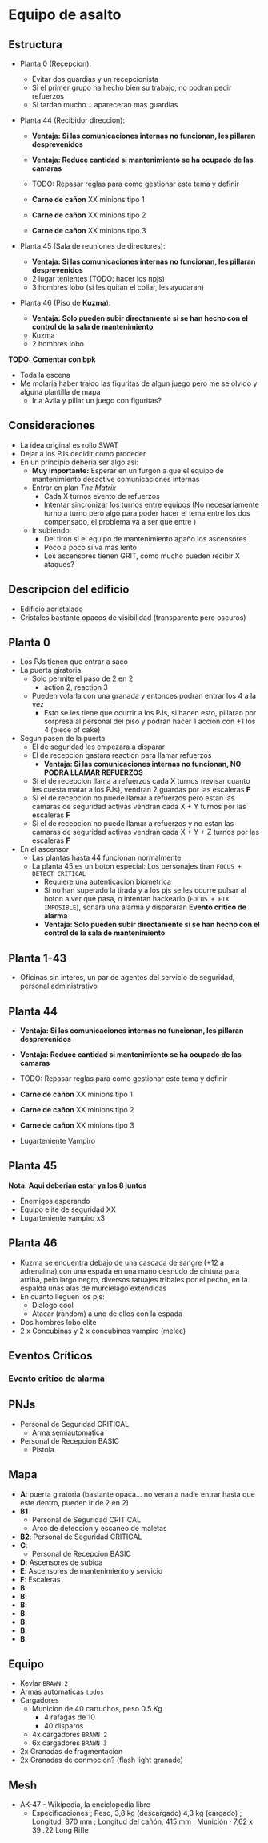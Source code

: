 # Equipo de asalto

## Estructura

* Planta 0 (Recepcion):
    * Evitar dos guardias y un recepcionista
    * Si el primer grupo ha hecho bien su trabajo, no podran pedir refuerzos
    * Si tardan mucho... apareceran mas guardias

* Planta 44 (Recibidor direccion):
    * **Ventaja: Si las comunicaciones internas no funcionan, les pillaran desprevenidos**
    * **Ventaja: Reduce cantidad si mantenimiento se ha ocupado de las camaras**
    * TODO: Repasar reglas para como gestionar este tema y definir

    * **Carne de cañon** XX minions tipo 1
    * **Carne de cañon** XX minions tipo 2
    * **Carne de cañon** XX minions tipo 3

* Planta 45 (Sala de reuniones de directores):
    * **Ventaja: Si las comunicaciones internas no funcionan, les pillaran desprevenidos**
    * 2 lugar tenientes (TODO: hacer los npjs)
    * 3 hombres lobo (si les quitan el collar, les ayudaran)

* Planta 46 (Piso de **Kuzma**):
    * **Ventaja: Solo pueden subir directamente si se han hecho con el control de la sala de mantenimiento**
    * Kuzma
    * 2 hombres lobo

**TODO: Comentar con bpk**

* Toda la escena
* Me molaria haber traido las figuritas de algun juego pero me se olvido y alguna plantilla de mapa
    * Ir a Avila y pillar un juego con figuritas?

## Consideraciones

* La idea original es rollo SWAT
* Dejar a los PJs decidir como proceder
* En un principio deberia ser algo asi:
    * **Muy importante:** Esperar en un furgon a que el equipo de mantenimiento desactive comunicaciones internas
    * Entrar en plan *The Matrix*
        * Cada X turnos evento de refuerzos
        * Intentar sincronizar los turnos entre equipos (No necesariamente turno a turno pero algo para poder hacer el tema entre los dos compensado, el problema va a ser que entre )
    * Ir subiendo:
        * Del tiron si el equipo de mantenimiento apaño los ascensores
        * Poco a poco si va mas lento
        * Los ascensores tienen GRIT, como mucho pueden recibir X ataques?

## Descripcion del edificio

* Edificio acristalado
* Cristales bastante opacos de visibilidad (transparente pero oscuros)

## Planta 0

* Los PJs tienen que entrar a saco
* La puerta giratoria 
    * Solo permite el paso de 2 en 2
        * action 2, reaction 3
    * Pueden volarla con una granada y entonces podran entrar los 4 a la vez
        * Esto se les tiene que ocurrir a los PJs, si hacen esto, pillaran por sorpresa al personal del piso y podran hacer 1 accion con +1 los 4 (piece of cake)
* Segun pasen de la puerta
    * El de seguridad les empezara a disparar
    * El de recepcion gastara reaction para llamar refuerzos
        * **Ventaja: Si las comunicaciones internas no funcionan, NO PODRA LLAMAR REFUERZOS**
    * Si el de recepcion llama a refuerzos cada X turnos (revisar cuanto les cuesta matar a los PJs), vendran 2 guardas por las escaleras **F**
    * Si el de recepcion no puede llamar a refuerzos pero estan las camaras de seguridad activas vendran cada X + Y turnos por las escaleras **F**
    * Si el de recepcion no puede llamar a refuerzos y no estan las camaras de seguridad activas vendran cada X + Y + Z turnos por las escaleras **F**
* En el ascensor
    * Las plantas hasta 44 funcionan normalmente
    * La planta 45 es un boton especial: Los personajes tiran `FOCUS + DETECT CRITICAL`
        * Requiere una autenticacion biometrica
        * Si no han superado la tirada y a los pjs se les ocurre pulsar al boton a ver que pasa, o intentan hackearlo (`FOCUS + FIX IMPOSIBLE`), sonara una alarma y dispararan **Evento critico de alarma**
        * **Ventaja: Solo pueden subir directamente si se han hecho con el control de la sala de mantenimiento**

## Planta 1-43

* Oficinas sin interes, un par de agentes del servicio de seguridad, personal administrativo

## Planta 44

* **Ventaja: Si las comunicaciones internas no funcionan, les pillaran desprevenidos**
* **Ventaja: Reduce cantidad si mantenimiento se ha ocupado de las camaras**
* TODO: Repasar reglas para como gestionar este tema y definir

* **Carne de cañon** XX minions tipo 1
* **Carne de cañon** XX minions tipo 2
* **Carne de cañon** XX minions tipo 3
* Lugarteniente Vampiro

## Planta 45

**Nota: Aqui deberian estar ya los 8 juntos**

* Enemigos esperando
* Equipo elite de seguridad XX
* Lugarteniente vampiro x3

## Planta 46

* Kuzma se encuentra debajo de una cascada de sangre (+12 a adrenalina) con una espada en una mano desnudo de cintura para arriba, pelo largo negro, diversos tatuajes tribales por el pecho, en la espalda unas alas de murcielago extendidas
* En cuanto lleguen los pjs:
    * Dialogo cool
    * Atacar (random) a uno de ellos con la espada
* Dos hombres lobo elite
* 2 x Concubinas y 2 x concubinos vampiro (melee)

## Eventos Críticos

### Evento critico de alarma

## PNJs

* Personal de Seguridad CRITICAL
    * Arma semiautomatica
* Personal de Recepcion BASIC
    * Pistola

## Mapa
* **A**: puerta giratoria (bastante opaca... no veran a nadie entrar hasta que este dentro, pueden ir de 2 en 2)
* **B1**
    * Personal de Seguridad CRITICAL
    * Arco de deteccion y escaneo de maletas
* **B2**: Personal de Seguridad CRITICAL
* **C**:
    * Personal de Recepcion BASIC
* **D**: Ascensores de subida
* **E**: Ascensores de mantenimiento y servicio
* **F**: Escaleras
* **B**: 
* **B**: 
* **B**: 
* **B**: 
* **B**: 
* **B**: 
* **B**: 

## Equipo

* Kevlar `BRAWN 2`
* Armas automaticas `todos`
* Cargadores
    * Municion de 40 cartuchos, peso 0.5 Kg
        * 4 rafagas de 10
        * 40 disparos
    * 4x cargadores `BRAWN 2`
    * 6x cargadores `BRAWN 3`
* 2x Granadas de fragmentacion
* 2x Granadas de conmocion? (flash light granade)

## Mesh

* AK-47 - Wikipedia, la enciclopedia libre
    * Especificaciones ; Peso, 3,8 kg (descargado) 4,3 kg (cargado) ; Longitud, 870 mm ; Longitud del cañón, 415 mm ; Munición · 7,62 x 39 .22 Long Rifle
